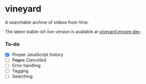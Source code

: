 # vineyard
A searchable archive of videos from Vine.

The latest stable-ish live version is available at [vineyard.jmoore.dev](https://vineyard.jmoore.dev).

### To-do

- [x] Proper JavaScript history
- [ ] ~~Pages~~ *Cancelled*
- [ ] Error handling
- [ ] Tagging
- [ ] Searching